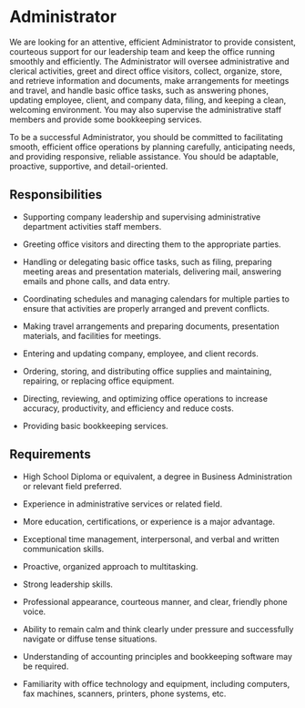 # Administrator

We are looking for an attentive, efficient Administrator to provide consistent, courteous support for our leadership team and keep the office running smoothly and efficiently. The Administrator will oversee administrative and clerical activities, greet and direct office visitors, collect, organize, store, and retrieve information and documents, make arrangements for meetings and travel, and handle basic office tasks, such as answering phones, updating employee, client, and company data, filing, and keeping a clean, welcoming environment. You may also supervise the administrative staff members and provide some bookkeeping services.

To be a successful Administrator, you should be committed to facilitating smooth, efficient office operations by planning carefully, anticipating needs, and providing responsive, reliable assistance. You should be adaptable, proactive, supportive, and detail-oriented.

## Responsibilities

* Supporting company leadership and supervising administrative department activities staff members.

* Greeting office visitors and directing them to the appropriate parties.

* Handling or delegating basic office tasks, such as filing, preparing meeting areas and presentation materials, delivering mail, answering emails and phone calls, and data entry.

* Coordinating schedules and managing calendars for multiple parties to ensure that activities are properly arranged and prevent conflicts.

* Making travel arrangements and preparing documents, presentation materials, and facilities for meetings.

* Entering and updating company, employee, and client records.

* Ordering, storing, and distributing office supplies and maintaining, repairing, or replacing office equipment.

* Directing, reviewing, and optimizing office operations to increase accuracy, productivity, and efficiency and reduce costs.

* Providing basic bookkeeping services.

## Requirements

* High School Diploma or equivalent, a degree in Business Administration or relevant field preferred.

* Experience in administrative services or related field.

* More education, certifications, or experience is a major advantage.

* Exceptional time management, interpersonal, and verbal and written communication skills.

* Proactive, organized approach to multitasking.

* Strong leadership skills.

* Professional appearance, courteous manner, and clear, friendly phone voice.

* Ability to remain calm and think clearly under pressure and successfully navigate or diffuse tense situations.

* Understanding of accounting principles and bookkeeping software may be required.

* Familiarity with office technology and equipment, including computers, fax machines, scanners, printers, phone systems, etc.

